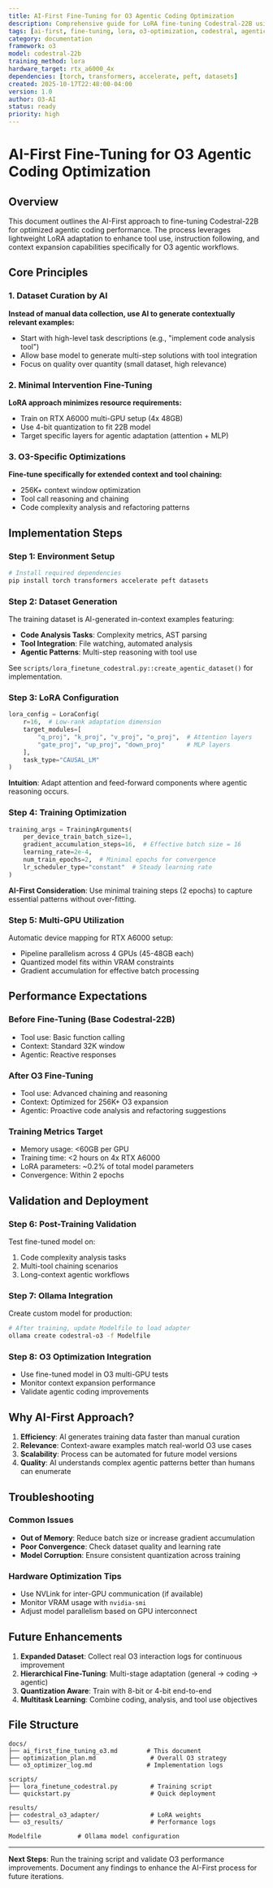 ```yaml
---
title: AI-First Fine-Tuning for O3 Agentic Coding Optimization
description: Comprehensive guide for LoRA fine-tuning Codestral-22B using AI-generated datasets for agentic coding workflows
tags: [ai-first, fine-tuning, lora, o3-optimization, codestral, agentic-coding, multi-gpu]
category: documentation
framework: o3
model: codestral-22b
training_method: lora
hardware_target: rtx_a6000_4x
dependencies: [torch, transformers, accelerate, peft, datasets]
created: 2025-10-17T22:48:00-04:00
version: 1.0
author: O3-AI
status: ready
priority: high
---
```


# AI-First Fine-Tuning for O3 Agentic Coding Optimization

## Overview
This document outlines the AI-First approach to fine-tuning Codestral-22B for optimized agentic coding performance. The process leverages lightweight LoRA adaptation to enhance tool use, instruction following, and context expansion capabilities specifically for O3 agentic workflows.

## Core Principles

### 1. Dataset Curation by AI
**Instead of manual data collection, use AI to generate contextually relevant examples:**
- Start with high-level task descriptions (e.g., "implement code analysis tool")
- Allow base model to generate multi-step solutions with tool integration
- Focus on quality over quantity (small dataset, high relevance)

### 2. Minimal Intervention Fine-Tuning
**LoRA approach minimizes resource requirements:**
- Train on RTX A6000 multi-GPU setup (4x 48GB)
- Use 4-bit quantization to fit 22B model
- Target specific layers for agentic adaptation (attention + MLP)

### 3. O3-Specific Optimizations
**Fine-tune specifically for extended context and tool chaining:**
- 256K+ context window optimization
- Tool call reasoning and chaining
- Code complexity analysis and refactoring patterns

## Implementation Steps

### Step 1: Environment Setup
```bash
# Install required dependencies
pip install torch transformers accelerate peft datasets
```

### Step 2: Dataset Generation
The training dataset is AI-generated in-context examples featuring:
- **Code Analysis Tasks**: Complexity metrics, AST parsing
- **Tool Integration**: File watching, automated analysis
- **Agentic Patterns**: Multi-step reasoning with tool use

See `scripts/lora_finetune_codestral.py::create_agentic_dataset()` for implementation.

### Step 3: LoRA Configuration
```python
lora_config = LoraConfig(
    r=16,  # Low-rank adaptation dimension
    target_modules=[
        "q_proj", "k_proj", "v_proj", "o_proj",  # Attention layers
        "gate_proj", "up_proj", "down_proj"      # MLP layers
    ],
    task_type="CAUSAL_LM"
)
```
**Intuition**: Adapt attention and feed-forward components where agentic reasoning occurs.

### Step 4: Training Optimization
```python
training_args = TrainingArguments(
    per_device_train_batch_size=1,
    gradient_accumulation_steps=16,  # Effective batch size = 16
    learning_rate=2e-4,
    num_train_epochs=2,  # Minimal epochs for convergence
    lr_scheduler_type="constant"  # Steady learning rate
)
```

**AI-First Consideration**: Use minimal training steps (2 epochs) to capture essential patterns without over-fitting.

### Step 5: Multi-GPU Utilization
Automatic device mapping for RTX A6000 setup:
- Pipeline parallelism across 4 GPUs (45-48GB each)
- Quantized model fits within VRAM constraints
- Gradient accumulation for effective batch processing

## Performance Expectations

### Before Fine-Tuning (Base Codestral-22B)
- Tool use: Basic function calling
- Context: Standard 32K window
- Agentic: Reactive responses

### After O3 Fine-Tuning
- Tool use: Advanced chaining and reasoning
- Context: Optimized for 256K+ O3 expansion
- Agentic: Proactive code analysis and refactoring suggestions

### Training Metrics Target
- Memory usage: <60GB per GPU
- Training time: <2 hours on 4x RTX A6000
- LoRA parameters: ~0.2% of total model parameters
- Convergence: Within 2 epochs

## Validation and Deployment

### Step 6: Post-Training Validation
Test fine-tuned model on:
1. Code complexity analysis tasks
2. Multi-tool chaining scenarios
3. Long-context agentic workflows

### Step 7: Ollama Integration
Create custom model for production:
```bash
# After training, update Modelfile to load adapter
ollama create codestral-o3 -f Modelfile
```

### Step 8: O3 Optimization Integration
- Use fine-tuned model in O3 multi-GPU tests
- Monitor context expansion performance
- Validate agentic coding improvements

## Why AI-First Approach?

1. **Efficiency**: AI generates training data faster than manual curation
2. **Relevance**: Context-aware examples match real-world O3 use cases
3. **Scalability**: Process can be automated for future model versions
4. **Quality**: AI understands complex agentic patterns better than humans can enumerate

## Troubleshooting

### Common Issues
- **Out of Memory**: Reduce batch size or increase gradient accumulation
- **Poor Convergence**: Check dataset quality and learning rate
- **Model Corruption**: Ensure consistent quantization across training

### Hardware Optimization Tips
- Use NVLink for inter-GPU communication (if available)
- Monitor VRAM usage with `nvidia-smi`
- Adjust model parallelism based on GPU interconnect

## Future Enhancements

1. **Expanded Dataset**: Collect real O3 interaction logs for continuous improvement
2. **Hierarchical Fine-Tuning**: Multi-stage adaptation (general → coding → agentic)
3. **Quantization Aware**: Train with 8-bit or 4-bit end-to-end
4. **Multitask Learning**: Combine coding, analysis, and tool use objectives

## File Structure
```
docs/
├── ai_first_fine_tuning_o3.md        # This document
├── optimization_plan.md               # Overall O3 strategy
└── o3_optimizer_log.md               # Implementation logs

scripts/
├── lora_finetune_codestral.py         # Training script
└── quickstart.py                      # Quick deployment

results/
├── codestral_o3_adapter/              # LoRA weights
└── o3_results/                        # Performance logs

Modelfile          # Ollama model configuration
```

---

**Next Steps**: Run the training script and validate O3 performance improvements. Document any findings to enhance the AI-First process for future iterations.
